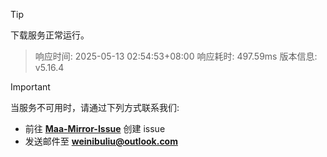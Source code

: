 > [!TIP]
下载服务正常运行。


> 响应时间: 2025-05-13 02:54:53+08:00
> 响应耗时: 497.59ms
> 版本信息: v5.16.4

> [!IMPORTANT]
> 当服务不可用时，请通过下列方式联系我们: 
> - 前往 **[Maa-Mirror-Issue](https://github.com/MaaMirror/Maa-Mirror-Issue/issues)** 创建 issue
> - 发送邮件至 **<a href="mailto:weinibuliu@outlook.com">weinibuliu@outlook.com</a>**